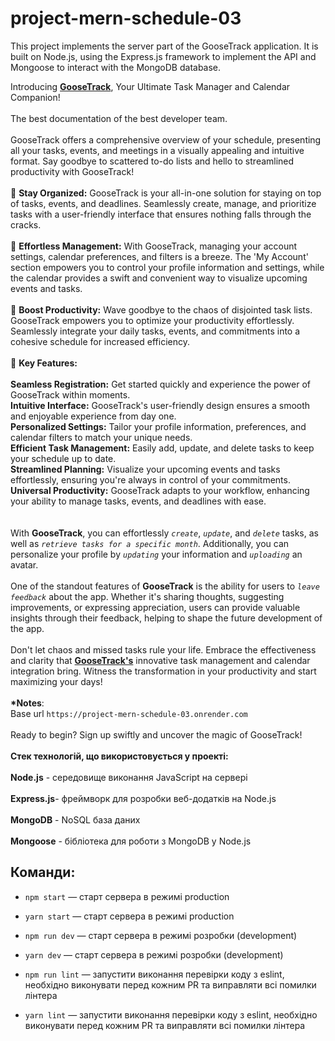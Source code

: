 # project-mern-schedule-03

This project implements the server part of the GooseTrack application. It is built on Node.js, using
the Express.js framework to implement the API and Mongoose to interact with the MongoDB database.

Introducing [**GooseTrack**](https://werewolfdevlearn.github.io/project-mern-schedule-01/), Your
Ultimate Task Manager and Calendar Companion! </br></br> The best documentation of the best
developer team. </br></br> GooseTrack offers a comprehensive overview of your schedule, presenting
all your tasks, events, and meetings in a visually appealing and intuitive format. Say goodbye to
scattered to-do lists and hello to streamlined productivity with GooseTrack!</br></br>📅 **Stay
Organized:** GooseTrack is your all-in-one solution for staying on top of tasks, events, and
deadlines. Seamlessly create, manage, and prioritize tasks with a user-friendly interface that
ensures nothing falls through the cracks.</br></br>🎯 **Effortless Management:** With GooseTrack,
managing your account settings, calendar preferences, and filters is a breeze. The 'My Account'
section empowers you to control your profile information and settings, while the calendar provides a
swift and convenient way to visualize upcoming events and tasks.</br></br>🚀 **Boost Productivity:**
Wave goodbye to the chaos of disjointed task lists. GooseTrack empowers you to optimize your
productivity effortlessly. Seamlessly integrate your daily tasks, events, and commitments into a
cohesive schedule for increased efficiency.</br></br>🌟 **Key Features:**</br></br>**Seamless
Registration:** Get started quickly and experience the power of GooseTrack within
moments.</br>**Intuitive Interface:** GooseTrack's user-friendly design ensures a smooth and
enjoyable experience from day one.</br>**Personalized Settings:** Tailor your profile information,
preferences, and calendar filters to match your unique needs.</br>**Efficient Task Management:**
Easily add, update, and delete tasks to keep your schedule up to date.</br>**Streamlined Planning:**
Visualize your upcoming events and tasks effortlessly, ensuring you're always in control of your
commitments.</br>**Universal Productivity:** GooseTrack adapts to your workflow, enhancing your
ability to manage tasks, events, and deadlines with ease.</br></br></br> With **GooseTrack**, you
can effortlessly _`create`_, _`update`_, and _`delete`_ tasks, as well as
_`retrieve tasks for a specific month`_. Additionally, you can personalize your profile by
_`updating`_ your information and _`uploading`_ an avatar.</br></br>One of the standout features of
**GooseTrack** is the ability for users to _`leave feedback`_ about the app. Whether it's sharing
thoughts, suggesting improvements, or expressing appreciation, users can provide valuable insights
through their feedback, helping to shape the future development of the app.</br></br>Don't let chaos
and missed tasks rule your life. Embrace the effectiveness and clarity that
[**GooseTrack's**](https://werewolfdevlearn.github.io/project-mern-schedule-01/) innovative task
management and calendar integration bring. Witness the transformation in your productivity and start
maximizing your days!</br></br>**\*Notes**:</br>Base url
`https://project-mern-schedule-03.onrender.com`</br></br>Ready to begin? Sign up swiftly and uncover
the magic of GooseTrack! </br></br> **Стек технологій, що використовується у проекті:** </br></br>
**Node.js** - середовище виконання JavaScript на сервері </br></br> **Express.js**- фреймворк для
розробки веб-додатків на Node.js </br></br> **MongoDB** - NoSQL база даних </br></br> **Mongoose** -
бібліотека для роботи з MongoDB у Node.js

## Команди:

- `npm start` &mdash; старт сервера в режимі production
- `yarn start` &mdash; старт сервера в режимі production

- `npm run dev` &mdash; старт сервера в режимі розробки (development)
- `yarn dev` &mdash; старт сервера в режимі розробки (development)

- `npm run lint` &mdash; запустити виконання перевірки коду з eslint, необхідно виконувати перед
  кожним PR та виправляти всі помилки лінтера
- `yarn lint` &mdash; запустити виконання перевірки коду з eslint, необхідно виконувати перед кожним
  PR та виправляти всі помилки лінтера
